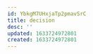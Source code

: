 ```yaml
---
id: YbkgM7UHxjaTp2pmavSrC
title: decision
desc: ''
updated: 1633724972801
created: 1633724972801
---
```



